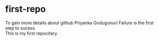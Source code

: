 # first-repo
To gain more details about github
Priyanka Godugunuri 
Failure is the first step to sucess  
This is my first repocitary.